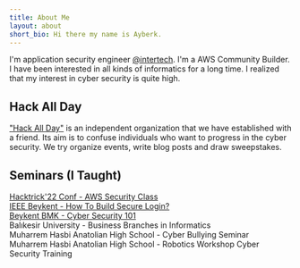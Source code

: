 ```yaml
---
title: About Me
layout: about
short_bio: Hi there my name is Ayberk.
---
```


I'm application security engineer <a href="https://www.intertech.com.tr/" target="_blank">@intertech</a>. I'm a AWS Community Builder. I have been interested in all kinds of informatics for a long time. I realized that my interest in cyber security is quite high. 

## Hack All Day
<a href="http://www.hackallday.com/" target="_blank">"Hack All Day"</a> is an independent organization that we have established with a friend. Its aim is to confuse individuals who want to progress in the cyber security. We try organize events, write blog posts and draw sweepstakes.

## Seminars (I Taught)
<a href="https://www.linkedin.com/feed/update/urn:li:activity:6937077562888069120/" target="_blank">Hacktrick'22 Conf - AWS Security Class</a> <br>
<a href="https://www.youtube.com/watch?v=pyRXAvTJIzc&t=1400s" target="_blank">IEEE Beykent - How To Build Secure Login?</a> <br>
<a href="https://www.facebook.com/beykentodek/posts/1305324409650299/" target="_blank">Beykent BMK - Cyber Security 101</a> <br>
Balıkesir University - Business Branches in Informatics <br>
Muharrem Hasbi Anatolian High School - Cyber Bullying Seminar <br>
Muharrem Hasbi Anatolian High School - Robotics Workshop Cyber Security Training
